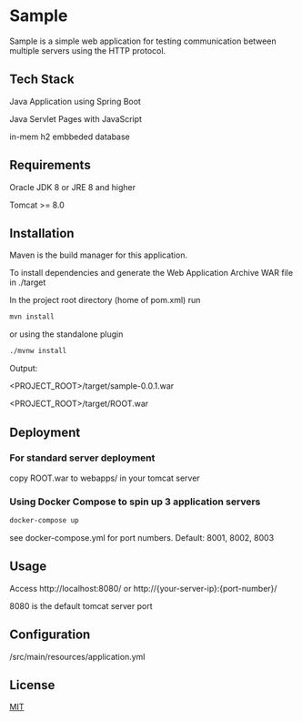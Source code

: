 # Sample
Sample is a simple web application for testing communication between multiple servers using the HTTP protocol.

## Tech Stack
Java Application using Spring Boot

Java Servlet Pages with JavaScript

in-mem h2 embbeded database

## Requirements
Oracle JDK 8 or JRE 8 and higher

Tomcat >= 8.0

## Installation
Maven is the build manager for this application.

To install dependencies and generate the Web Application Archive WAR file in ./target

In the project root directory (home of pom.xml) run

```bash
mvn install
```

or using the standalone plugin

```bash
./mvnw install
```
Output:


<PROJECT_ROOT>/target/sample-0.0.1.war

<PROJECT_ROOT>/target/ROOT.war
## Deployment
### For standard server deployment
copy ROOT.war to webapps/ in your tomcat server


### Using Docker Compose to spin up 3 application servers
```bash
docker-compose up
```
see docker-compose.yml for port numbers. Default: 8001, 8002, 8003


## Usage
Access http://localhost:8080/ or http://{your-server-ip}:{port-number}/

8080 is the default tomcat server port

## Configuration
/src/main/resources/application.yml



## License
[MIT](https://choosealicense.com/licenses/mit/)




